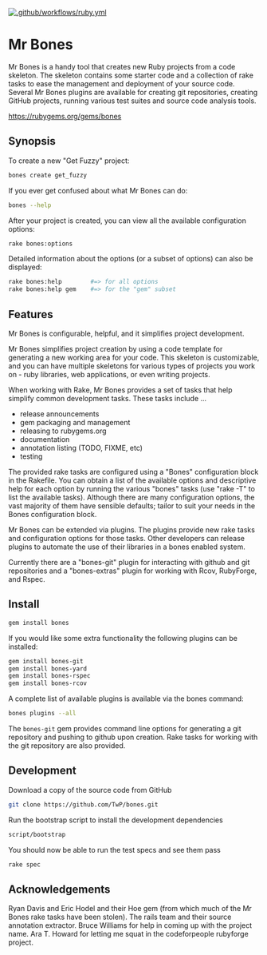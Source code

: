 [![.github/workflows/ruby.yml](https://github.com/TwP/bones/actions/workflows/ruby.yml/badge.svg)](https://github.com/TwP/bones/actions/workflows/ruby.yml)

# Mr Bones

Mr Bones is a handy tool that creates new Ruby projects from a code
skeleton. The skeleton contains some starter code and a collection of rake
tasks to ease the management and deployment of your source code. Several Mr
Bones plugins are available for creating git repositories, creating GitHub
projects, running various test suites and source code analysis tools.

https://rubygems.org/gems/bones

## Synopsis

To create a new "Get Fuzzy" project:

```sh
bones create get_fuzzy
```

If you ever get confused about what Mr Bones can do:

```sh
bones --help
```

After your project is created, you can view all the available configuration
options:

```sh
rake bones:options
```

Detailed information about the options (or a subset of options) can also be
displayed:

```sh
rake bones:help        #=> for all options
rake bones:help gem    #=> for the "gem" subset
```

## Features

Mr Bones is configurable, helpful, and it simplifies project development.

Mr Bones simplifies project creation by using a code template for generating
a new working area for your code. This skeleton is customizable, and you can
have multiple skeletons for various types of projects you work on - ruby
libraries, web applications, or even writing projects.

When working with Rake, Mr Bones provides a set of tasks that help simplify
common development tasks. These tasks include ...

* release announcements
* gem packaging and management
* releasing to rubygems.org
* documentation
* annotation listing (TODO, FIXME, etc)
* testing

The provided rake tasks are configured using a "Bones" configuration block in
the Rakefile. You can obtain a list of the available options and descriptive
help for each option by running the various "bones" tasks (use "rake -T" to
list the available tasks). Although there are many configuration options, the
vast majority of them have sensible defaults; tailor to suit your needs in the
Bones configuration block.

Mr Bones can be extended via plugins. The plugins provide new rake tasks and
configuration options for those tasks. Other developers can release plugins to
automate the use of their libraries in a bones enabled system.

Currently there are a "bones-git" plugin for interacting with github and git
repositories and a "bones-extras" plugin for working with Rcov, RubyForge,
and Rspec.

## Install

```sh
gem install bones
```

If you would like some extra functionality the following plugins can be
installed:

```sh
gem install bones-git
gem install bones-yard
gem install bones-rspec
gem install bones-rcov
```

A complete list of available plugins is available via the bones command:

```sh
bones plugins --all
```

The `bones-git` gem provides command line options for generating a git
repository and pushing to github upon creation. Rake tasks for working with
the git repository are also provided.

## Development

Download a copy of the source code from GitHub

```sh
git clone https://github.com/TwP/bones.git
```

Run the bootstrap script to install the development dependencies

```sh
script/bootstrap
```

You should now be able to run the test specs and see them pass

```sh
rake spec
```

## Acknowledgements

Ryan Davis and Eric Hodel and their Hoe gem (from which much of the Mr Bones
rake tasks have been stolen). The rails team and their source annotation
extractor. Bruce Williams for help in coming up with the project name. Ara T.
Howard for letting me squat in the codeforpeople rubyforge project.

